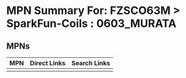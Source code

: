 



# MPN Summary For: FZSCO63M > SparkFun-Coils : 0603_MURATA

## MPNs
  

|MPN|Direct Links|Search Links|
| :--- | :--- | :--- |
||||
